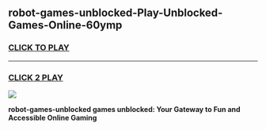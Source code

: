 
## robot-games-unblocked-Play-Unblocked-Games-Online-60ymp
<h3>
<a href="https://premium76.site?title=robot-games-unblocked&ref=24A">CLICK TO PLAY</a></h3>
<hr>

<h3>
<a href="https://premium76.site?title=robot-games-unblocked&ref=24A">CLICK 2 PLAY</a>
  
</h3>

<a href="https://premium76.site?title=robot-games-unblocked&ref=24A"><img src="https://clearcache.store/games.png"></a>


**robot-games-unblocked games unblocked: Your Gateway to Fun and Accessible Online Gaming**
